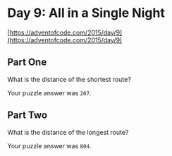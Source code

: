 # Day 9: All in a Single Night

[https://adventofcode.com/2015/day/9](https://adventofcode.com/2015/day/9)

## Part One

What is the distance of the shortest route?

Your puzzle answer was `207`.

## Part Two

What is the distance of the longest route?

Your puzzle answer was `804`.
